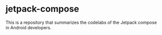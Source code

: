 # jetpack-compose
This is a repository that summarizes the codelabs of the Jetpack compose in Android developers.
